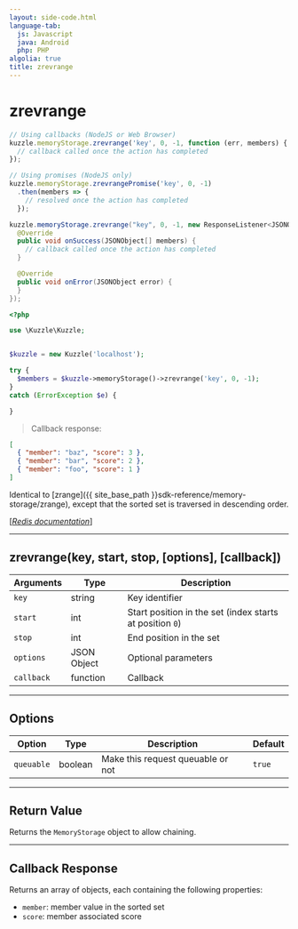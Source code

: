 ```yaml
---
layout: side-code.html
language-tab:
  js: Javascript
  java: Android
  php: PHP
algolia: true
title: zrevrange
---
```


# zrevrange

```js
// Using callbacks (NodeJS or Web Browser)
kuzzle.memoryStorage.zrevrange('key', 0, -1, function (err, members) {
  // callback called once the action has completed
});

// Using promises (NodeJS only)
kuzzle.memoryStorage.zrevrangePromise('key', 0, -1)
  .then(members => {
    // resolved once the action has completed
  });
```

```java
kuzzle.memoryStorage.zrevrange("key", 0, -1, new ResponseListener<JSONObject[]>() {
  @Override
  public void onSuccess(JSONObject[] members) {
    // callback called once the action has completed
  }

  @Override
  public void onError(JSONObject error) {
  }
});
```

```php
<?php

use \Kuzzle\Kuzzle;


$kuzzle = new Kuzzle('localhost');

try {
  $members = $kuzzle->memoryStorage()->zrevrange('key', 0, -1);
}
catch (ErrorException $e) {

}
```

> Callback response:

```json
[
  { "member": "baz", "score": 3 },
  { "member": "bar", "score": 2 },
  { "member": "foo", "score": 1 }
]
```

Identical to [zrange]({{ site_base_path }}sdk-reference/memory-storage/zrange), except that the sorted set is traversed in descending order.

[[_Redis documentation_]](https://redis.io/commands/zrevrange)

---

## zrevrange(key, start, stop, [options], [callback])

| Arguments | Type | Description |
|---------------|---------|----------------------------------------|
| `key` | string | Key identifier |
| `start` | int | Start position in the set (index starts at position `0`) |
| `stop` | int | End position in the set |
| `options` | JSON Object | Optional parameters |
| `callback` | function | Callback |

---

## Options

| Option | Type | Description | Default |
|---------------|---------|----------------------------------------|---------|
| `queuable` | boolean | Make this request queuable or not  | ``true`` |


---

## Return Value

Returns the `MemoryStorage` object to allow chaining.

---

## Callback Response

Returns an array of objects, each containing the following properties:

* `member`: member value in the sorted set
* `score`: member associated score

